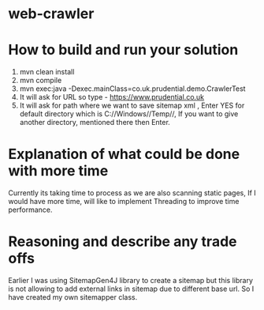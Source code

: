 # web-crawler

# How to build and run your solution

1. mvn clean install
2. mvn compile
3. mvn exec:java -Dexec.mainClass=co.uk.prudential.demo.CrawlerTest
4. It will ask for URL so type - https://www.prudential.co.uk
5. It will ask for path where we want to save sitemap xml , Enter YES for default directory which is C://Windows//Temp//, If you want to give another directory, mentioned there then Enter.

# Explanation of what could be done with more time

Currently its taking time to process as we are also scanning static pages, If I would have more time, will like to implement Threading to improve time performance.

# Reasoning and describe any trade offs

Earlier I was using  SitemapGen4J library to create a sitemap but this library is not allowing to add external links in sitemap due to different base url. So I have created my own sitemapper class.

